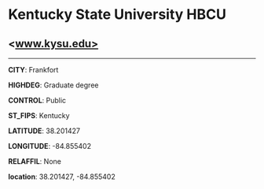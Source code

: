 # Kentucky State University HBCU
## <www.kysu.edu>
---
**CITY**: Frankfort

**HIGHDEG**: Graduate degree

**CONTROL**: Public

**ST_FIPS**: Kentucky

**LATITUDE**: 38.201427

**LONGITUDE**: -84.855402

**RELAFFIL**: None

**location**: 38.201427, -84.855402